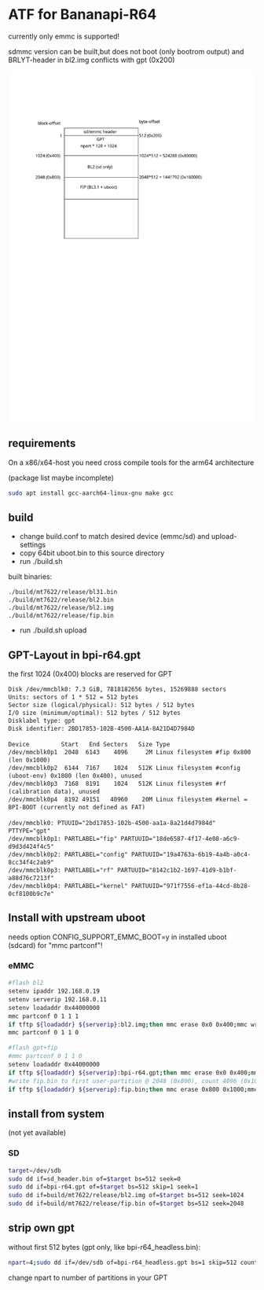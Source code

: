 # ATF for Bananapi-R64

currently only emmc is supported!

sdmmc version can be built,but does not boot (only bootrom output) and BRLYT-header in bl2.img conflicts with gpt (0x200)

<img src="bpi-r64-storage.svg">

## requirements

On a x86/x64-host you need cross compile tools for the arm64 architecture

(package list maybe incomplete)

```sh
sudo apt install gcc-aarch64-linux-gnu make gcc
```

## build

- change build.conf to match desired device (emmc/sd) and upload-settings
- copy 64bit uboot.bin to this source directory
- run ./build.sh

built binaries:

```
./build/mt7622/release/bl31.bin
./build/mt7622/release/bl2.bin
./build/mt7622/release/bl2.img
./build/mt7622/release/fip.bin
```
- run ./build.sh upload

## GPT-Layout in bpi-r64.gpt

the first 1024 (0x400) blocks are reserved for GPT

```
Disk /dev/mmcblk0: 7.3 GiB, 7818182656 bytes, 15269888 sectors
Units: sectors of 1 * 512 = 512 bytes
Sector size (logical/physical): 512 bytes / 512 bytes
I/O size (minimum/optimal): 512 bytes / 512 bytes
Disklabel type: gpt
Disk identifier: 2BD17853-102B-4500-AA1A-8A21D4D7984D

Device         Start   End Sectors   Size Type
/dev/mmcblk0p1  2048  6143    4096     2M Linux filesystem #fip 0x800 (len 0x1000)
/dev/mmcblk0p2  6144  7167    1024   512K Linux filesystem #config (uboot-env) 0x1800 (len 0x400), unused
/dev/mmcblk0p3  7168  8191    1024   512K Linux filesystem #rf (calibration data), unused
/dev/mmcblk0p4  8192 49151   40960    20M Linux filesystem #kernel = BPI-BOOT (currently not defined as FAT)

/dev/mmcblk0: PTUUID="2bd17853-102b-4500-aa1a-8a21d4d7984d" PTTYPE="gpt"
/dev/mmcblk0p1: PARTLABEL="fip" PARTUUID="18de6587-4f17-4e08-a6c9-d9d3d424f4c5"
/dev/mmcblk0p2: PARTLABEL="config" PARTUUID="19a4763a-6b19-4a4b-a0c4-8cc34f4c2ab9"
/dev/mmcblk0p3: PARTLABEL="rf" PARTUUID="8142c1b2-1697-41d9-b1bf-a88d76c7213f"
/dev/mmcblk0p4: PARTLABEL="kernel" PARTUUID="971f7556-ef1a-44cd-8b28-0cf8100b9c7e"
```

## Install with upstream uboot

needs option CONFIG_SUPPORT_EMMC_BOOT=y in installed uboot (sdcard) for "mmc partconf"!

### eMMC

```sh
#flash bl2
setenv ipaddr 192.168.0.19
setenv serverip 192.168.0.11
setenv loadaddr 0x44000000
mmc partconf 0 1 1 1
if tftp ${loadaddr} ${serverip}:bl2.img;then mmc erase 0x0 0x400;mmc write ${loadaddr} 0x0 0x400;fi
mmc partconf 0 1 1 0
```
```sh
#flash gpt+fip
#mmc partconf 0 1 1 0
setenv loadaddr 0x44000000
if tftp ${loadaddr} ${serverip}:bpi-r64.gpt;then mmc erase 0x0 0x400;mmc write ${loadaddr} 0x0 0x400;fi 
#write fip.bin to first user-partition @ 2048 (0x800), count 4096 (0x1000) sectors
if tftp ${loadaddr} ${serverip}:fip.bin;then mmc erase 0x800 0x1000;mmc write ${loadaddr} 0x800 0x1000;fi 
```

## install from system

(not yet available)

### SD
```sh
target=/dev/sdb
sudo dd if=sd_header.bin of=$target bs=512 seek=0
sudo dd if=bpi-r64.gpt of=$target bs=512 skip=1 seek=1
sudo dd if=build/mt7622/release/bl2.img of=$target bs=512 seek=1024
sudo dd if=build/mt7622/release/fip.bin of=$target bs=512 seek=2048
```

## strip own gpt

without first 512 bytes (gpt only, like bpi-r64_headless.bin):

```sh
npart=4;sudo dd if=/dev/sdb of=bpi-r64_headless.gpt bs=1 skip=512 count=$(( $npart*128 +1024 ))
```
change npart to number of partitions in your GPT
